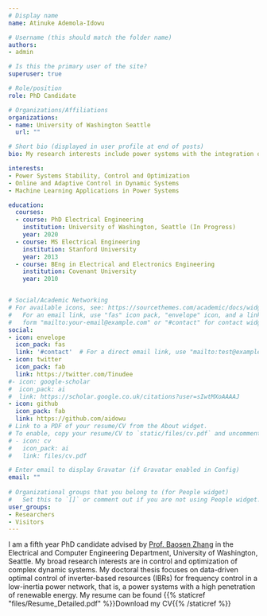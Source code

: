 ```yaml
---
# Display name
name: Atinuke Ademola-Idowu

# Username (this should match the folder name)
authors:
- admin

# Is this the primary user of the site?
superuser: true

# Role/position
role: PhD Candidate

# Organizations/Affiliations
organizations:
- name: University of Washington Seattle
  url: ""

# Short bio (displayed in user profile at end of posts)
bio: My research interests include power systems with the integration of renewable energy and control systems.

interests:
- Power Systems Stability, Control and Optimization
- Online and Adaptive Control in Dynamic Systems
- Machine Learning Applications in Power Systems

education:
  courses:
  - course: PhD Electrical Engineering
    institution: University of Washington, Seattle (In Progress)
    year: 2020
  - course: MS Electrical Engineering
    institution: Stanford University
    year: 2013
  - course: BEng in Electrical and Electronics Engineering
    institution: Covenant University
    year: 2010


# Social/Academic Networking
# For available icons, see: https://sourcethemes.com/academic/docs/widgets/#icons
#   For an email link, use "fas" icon pack, "envelope" icon, and a link in the
#   form "mailto:your-email@example.com" or "#contact" for contact widget.
social:
- icon: envelope
  icon_pack: fas
  link: '#contact'  # For a direct email link, use "mailto:test@example.org".
- icon: twitter
  icon_pack: fab
  link: https://twitter.com/Tinudee
#- icon: google-scholar
#  icon_pack: ai
#  link: https://scholar.google.co.uk/citations?user=sIwtMXoAAAAJ
- icon: github
  icon_pack: fab
  link: https://github.com/aidowu
# Link to a PDF of your resume/CV from the About widget.
# To enable, copy your resume/CV to `static/files/cv.pdf` and uncomment the lines below.  
# - icon: cv
#   icon_pack: ai
#   link: files/cv.pdf

# Enter email to display Gravatar (if Gravatar enabled in Config)
email: ""
  
# Organizational groups that you belong to (for People widget)
#   Set this to `[]` or comment out if you are not using People widget.  
user_groups:
- Researchers
- Visitors
---
```


I am a fifth year PhD candidate advised by [Prof. Baosen Zhang](http://zhangbaosen.github.io) in the Electrical and Computer Engineering Department, University of Washington, Seattle. My broad research interests are in control and optimization of complex dynamic systems.  My doctoral thesis focuses on data-driven optimal control of inverter-based resources (IBRs) for frequency control in a low-inertia power network, that is, a power systems with a high penetration of renewable energy. My resume can be found {{% staticref "files/Resume_Detailed.pdf" %}}Download my CV{{% /staticref %}}

